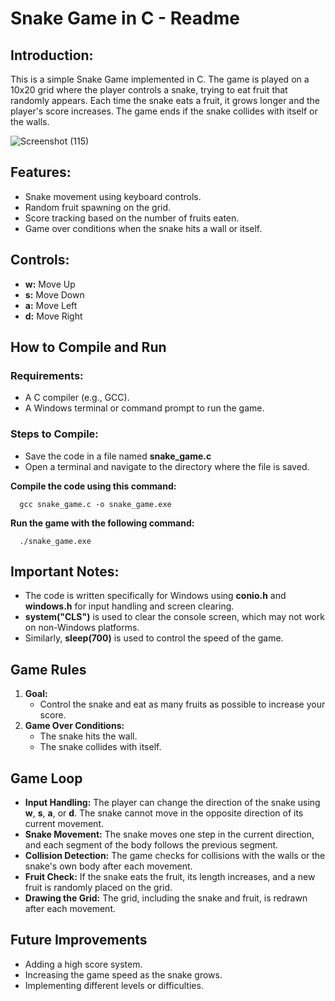 # **Snake Game in C - Readme**

## Introduction:
This is a simple Snake Game implemented in C. The game is played on a 10x20 grid where the player controls a snake, trying to eat fruit that randomly appears. Each time the snake eats a fruit, it grows longer and the player's score increases. The game ends if the snake collides with itself or the walls.

![Screenshot (115)](https://github.com/user-attachments/assets/89030acf-2ad2-48f3-8c17-5d4623e2f4c9)

## Features:
* Snake movement using keyboard controls.
* Random fruit spawning on the grid.
* Score tracking based on the number of fruits eaten.
* Game over conditions when the snake hits a wall or itself.
  
## Controls:
* **w:** Move Up
* **s:** Move Down
* **a:** Move Left
* **d:** Move Right

## How to Compile and Run
### Requirements:
* A C compiler (e.g., GCC).
* A Windows terminal or command prompt to run the game.
   
### Steps to Compile:
* Save the code in a file named **snake_game.c**
* Open a terminal and navigate to the directory where the file is saved.

**Compile the code using this command:**
   
      gcc snake_game.c -o snake_game.exe
  
**Run the game with the following command:**

      ./snake_game.exe
  
## Important Notes:
* The code is written specifically for Windows using **conio.h** and **windows.h** for input handling and screen clearing.
* **system("CLS")** is used to clear the console screen, which may not work on non-Windows platforms.
* Similarly, **sleep(700)** is used to control the speed of the game.

## Game Rules
1. **Goal:** 
   * Control the snake and eat as many fruits as possible to increase your score.
2. **Game Over Conditions:**
   * The snake hits the wall.
   * The snake collides with itself.
   
## Game Loop
* **Input Handling:**
  The player can change the direction of the snake using **w**, **s**, **a**, or **d**. The snake cannot move in the opposite direction of its current movement.
* **Snake Movement:**
  The snake moves one step in the current direction, and each segment of the body follows the previous segment.
* **Collision Detection:**
  The game checks for collisions with the walls or the snake's own body after each movement.
* **Fruit Check:**
  If the snake eats the fruit, its length increases, and a new fruit is randomly placed on the grid.
* **Drawing the Grid:**
  The grid, including the snake and fruit, is redrawn after each movement.

## Future Improvements
* Adding a high score system.
* Increasing the game speed as the snake grows.
* Implementing different levels or difficulties.
